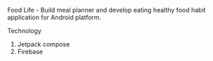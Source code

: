 Food Life - Build meal planner and develop eating healthy food habit application for Android platform.

Technology
1. Jetpack compose
2. Firebase
